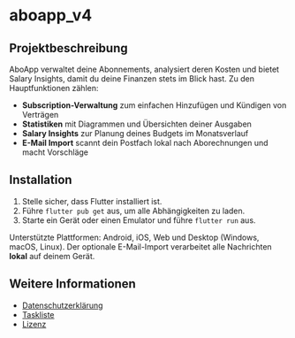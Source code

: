 # aboapp_v4

## Projektbeschreibung
AboApp verwaltet deine Abonnements, analysiert deren Kosten und bietet Salary Insights, damit du deine Finanzen stets im Blick hast. Zu den Hauptfunktionen zählen:

- **Subscription-Verwaltung** zum einfachen Hinzufügen und Kündigen von Verträgen
- **Statistiken** mit Diagrammen und Übersichten deiner Ausgaben
- **Salary Insights** zur Planung deines Budgets im Monatsverlauf
- **E-Mail Import** scannt dein Postfach lokal nach Aborechnungen und macht Vorschläge

## Installation
1. Stelle sicher, dass Flutter installiert ist.
2. Führe `flutter pub get` aus, um alle Abhängigkeiten zu laden.
3. Starte ein Gerät oder einen Emulator und führe `flutter run` aus.

Unterstützte Plattformen: Android, iOS, Web und Desktop (Windows, macOS, Linux).
Der optionale E-Mail-Import verarbeitet alle Nachrichten **lokal** auf deinem Gerät.

## Weitere Informationen
- [Datenschutzerklärung](PRIVACY_POLICY.md)
- [Taskliste](Tasklist.md)
- [Lizenz](LICENSE)
